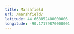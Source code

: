```yaml
---
title: Marshfield
url: /marshfield/
latitude: 44.668852400000006
longitude: -90.17179870000001
---
```

